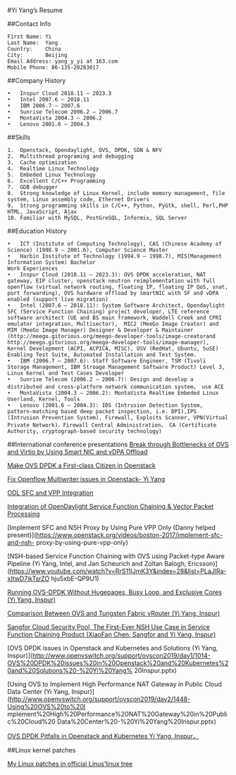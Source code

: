 #Yi Yang’s Resume

##Contact Info
```
First Name: Yi
Last Name:  Yang
Country:    China
City:       Beijing
Email Address: yang_y_yi at 163.com
Mobile Phone: 86-135-20283017
```

##Company History
```
•	Inspur Cloud 2018.11 – 2023.3
•	Intel 2007.6 – 2018.11
•	IBM 2006.7 – 2007.6
•	Sunrise Telecom 2006.2 – 2006.7
•	MontaVista 2004.3 – 2006.2
•	Lenovo 2001.6 – 2004.3
```
##Skills
```
1.	Openstack, Opendaylight, OVS, DPDK, SDN & NFV
2.	Multithread programing and debugging
3.	Cache optimization
4.	Realtime Linux Technology 
5.	Embeded Linux Technology 
6.	Excellent C/C++ Programming 
7.	GDB debugger
8.	Strong knowledge of Linux Kernel, include memory management, file system, Linux assembly code, Ethernet Drivers 
9.	Strong programming skills in C/C++, Python, PyGtk, shell, Perl,PHP HTML, JavaScript, Ajax
10.	Familiar with MySQL, PostGreSQL, Informix, SQL Server
```

##Education History
```
•	ICT (Institute of Computing Technology), CAS (Chinese Academy of Science) (1998.9 – 2001.6), Computer Science Master
•	Harbin Institute of Technology (1994.9 – 1998.7), MIS(Management Information System) Bachelor 
Work Experiences
•	Inspur Cloud (2018.11 – 2023.3): OVS DPDK acceleration, NAT gateway, EIP cluster, openstack neutron reimplementation with full openflow (virtual network routing, floating IP, floating IP QoS, snat, port forwarding), OVS hardware offload by smartNIC with SF and vDPA enabled (support live migration)
•	Intel (2007.6 – 2018.11): System Software Architect, Opendaylight SFC (Service Function Chaining) project developer, LTE reference software architect (UE and BS main framework, Waddell Creek and CPRI emulator integration, Multisector),  MIC2 (MeeGo Image Creator) and MIM (MeeGo Image Manager) Designer & Developer & Maintainer (http://meego.gitorious.org/meego-developer-tools/image-creatorand http://meego.gitorious.org/meego-developer-tools/image-manager), Kernel Development (ACPI, ACPICA, MISC), OSV (RedHat, Ubuntu, SuSE) Enabling Test Suite, Automated Installation and Test System. 
•	IBM (2006.7 – 2007.6): Staff Software Engineer, TSM (Tivoli Storage Management, IBM Stroage Management Software Product) Level 3, Linux Kernel and Test Cases Developer 
•	Sunrise Telecom (2006.2 – 2006.7): Design and develop a distributed and cross-platform network communication system， use ACE 
•	MontaVista (2004.3 – 2006.2): MontaVista Realtime Embeded Linux Userland, Kernel, Tools
•	Lenovo (2001.6 – 2004.3): IDS (Intrusion Detection System, pattern-matching based deep packet inspection, i.e. DPI),IPS (Intrusion Prevention System), Firewall, Exploits Scanner, VPN(Virtual Private Network)，Firewall Central Administration， CA (Certificate Authority, cryptograph-based security technology)
```

##International conference presentations
[Break through Bottlenecks of OVS and Virtio by Using Smart NIC and vDPA Offload](https://www.openvswitch.org/support/ovscon2022/slides/OVSCONF2022-Break-through-Bottlenecks-of-OVS-and-Virtio-by-Using-Smart-NIC-and-vDPA-Offload.pptx)

[Make OVS DPDK a First-class Citizen in Openstack](https://www.openvswitch.org/support/ovscon2021/slides/make_ovs_dpdk_first_class.pptx)

[Fix Openflow Multiwriter issues in Openstack- Yi Yang](https://www.youtube.com/watch?v=1ziuQSmCkds)

[ODL SFC and VPP Integration](https://wiki.fd.io/view/File:ODL_SFC_and_VPP_Integration.pptx)

[Integration of OpenDaylight Service Function Chaining & Vector Packet Processing](https://www.youtube.com/watch?v=e4k62d8uhf4)


[Implement SFC and NSH Proxy by Using Pure VPP Only (Danny helped present)](https://www.openstack.org/videos/boston-2017/implement-sfc-and-nsh- proxy-by-using-pure-vpp-only)

[NSH-based Service Function Chaining with OVS using Packet-type Aware Pipeline (Yi Yang, Intel, and Jan Scheurich and Zoltan Balogh, Ericsson)](https://www.youtube.com/watch?v=RrS11lJmK3Y&index=28&list=PLaJlRa-xItwD7ikTsrZO hju5xbE-QP9U1)

[Running OVS-DPDK Without Hugepages, Busy Loop, and Exclusive Cores (Yi Yang, Inspur)](http://www.openvswitch.org/support/ovscon2018/5/0910-yang.pdf)

[Comparison Between OVS and Tungsten Fabric vRouter (Yi Yang, Inspur)](http://www.openvswitch.org/support/ovscon2018/6/0940-yang.pptx)

[Sangfor Cloud Security Pool, The First-Ever NSH Use Case in Service Function Chaining Product (XiaoFan Chen, Sangfor and Yi Yang, Inspur)](http://www.openvswitch.org/support/ovscon2018/6/1115-chen.ppt)

[OVS DPDK issues in Openstack and Kubernetes and Solutions (Yi Yang, Inspur)](http://www.openvswitch.org/support/ovscon2019/day1/1014-OVS%20DPDK%20issues%20in%20Openstack%20and%20Kubernetes%20and%20Solutions%20-%20Yi%20Yang% 20Inspur.pptx)

[Using OVS to Implement High Performance NAT Gateway in Public Cloud Data Center (Yi Yang, Inspur)](http://www.openvswitch.org/support/ovscon2019/day2/1448-Using%20OVS%20to%20I mplement%20High%20Performance%20NAT%20Gateway%20in%20Public%20Cloud%20 Data%20Center%20-%20Yi%20Yang%20Inspur.pptx)

[OVS DPDK Pitfalls in Openstack and Kubernetes   Yi Yang, Inspur，](https://static.sched.com/hosted_files/dpdkna2019/b6/OVS%20DPDK%20Pitfalls%20in%20Openstack%20and%20Kubernetes%20-%20Yi%20Yang%20Inspur.pptx)

##Linux kernel patches

[My Linux patches in official Linus’linux tree](https://git.kernel.org/pub/scm/linux/kernel/git/torvalds/linux.git/log/?qt=author&q=yi.y.yang@intel.com)



